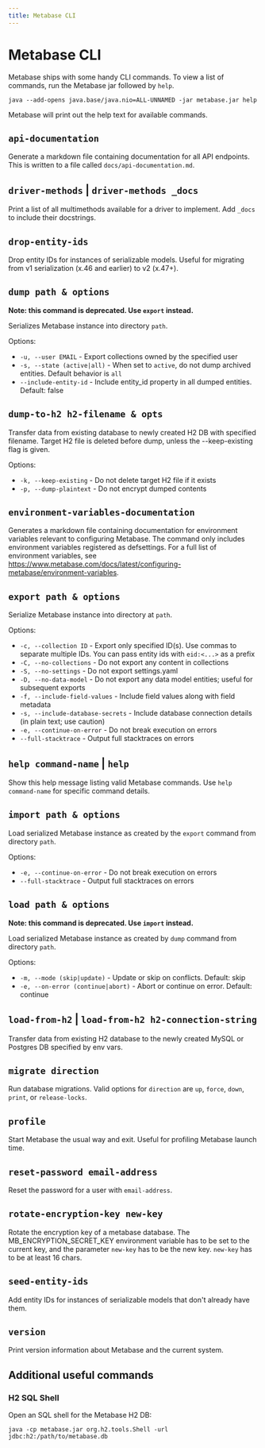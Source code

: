 ```yaml
---
title: Metabase CLI
---
```


# Metabase CLI

Metabase ships with some handy CLI commands. To view a list of commands, run the Metabase jar followed by `help`.

```
java --add-opens java.base/java.nio=ALL-UNNAMED -jar metabase.jar help
```

Metabase will print out the help text for available commands.

## `api-documentation`

Generate a markdown file containing documentation for all API endpoints. This is written to a file called `docs/api-documentation.md`.

## `driver-methods` | `driver-methods _docs`

Print a list of all multimethods available for a driver to implement. Add `_docs` to include their docstrings.

## `drop-entity-ids`

Drop entity IDs for instances of serializable models. Useful for migrating from v1 serialization (x.46 and earlier) to v2 (x.47+).

## `dump path & options`

**Note: this command is deprecated. Use `export` instead.**

Serializes Metabase instance into directory `path`.

Options:

- `-u, --user EMAIL` - Export collections owned by the specified user
- `-s, --state (active|all)` - When set to `active`, do not dump archived entities. Default behavior is `all`
- `--include-entity-id` - Include entity_id property in all dumped entities. Default: false

## `dump-to-h2 h2-filename & opts`

Transfer data from existing database to newly created H2 DB with specified filename. Target H2 file is deleted before dump, unless the --keep-existing flag is given.

Options:

- `-k, --keep-existing` - Do not delete target H2 file if it exists
- `-p, --dump-plaintext` - Do not encrypt dumped contents

## `environment-variables-documentation`

Generates a markdown file containing documentation for environment variables relevant to configuring Metabase. The command only includes environment variables registered as defsettings. For a full list of environment variables, see https://www.metabase.com/docs/latest/configuring-metabase/environment-variables.

## `export path & options`

Serialize Metabase instance into directory at `path`.

Options:

- `-c, --collection ID` - Export only specified ID(s). Use commas to separate multiple IDs. You can pass entity ids with `eid:<...>` as a prefix
- `-C, --no-collections` - Do not export any content in collections
- `-S, --no-settings` - Do not export settings.yaml
- `-D, --no-data-model` - Do not export any data model entities; useful for subsequent exports
- `-f, --include-field-values` - Include field values along with field metadata
- `-s, --include-database-secrets` - Include database connection details (in plain text; use caution)
- `-e, --continue-on-error` - Do not break execution on errors
- `--full-stacktrace` - Output full stacktraces on errors

## `help command-name` | `help`

Show this help message listing valid Metabase commands. Use `help command-name` for specific command details.

## `import path & options`

Load serialized Metabase instance as created by the `export` command from directory `path`.

Options:

- `-e, --continue-on-error` - Do not break execution on errors
- `--full-stacktrace` - Output full stacktraces on errors

## `load path & options`

**Note: this command is deprecated. Use `import` instead.**

Load serialized Metabase instance as created by `dump` command from directory `path`.

Options:

- `-m, --mode (skip|update)` - Update or skip on conflicts. Default: skip
- `-e, --on-error (continue|abort)` - Abort or continue on error. Default: continue

## `load-from-h2` | `load-from-h2 h2-connection-string`

Transfer data from existing H2 database to the newly created MySQL or Postgres DB specified by env vars.

## `migrate direction`

Run database migrations. Valid options for `direction` are `up`, `force`, `down`, `print`, or `release-locks`.

## `profile`

Start Metabase the usual way and exit. Useful for profiling Metabase launch time.

## `reset-password email-address`

Reset the password for a user with `email-address`.

## `rotate-encryption-key new-key`

Rotate the encryption key of a metabase database. The MB_ENCRYPTION_SECRET_KEY environment variable has to be set to the current key, and the parameter `new-key` has to be the new key. `new-key` has to be at least 16 chars.

## `seed-entity-ids`

Add entity IDs for instances of serializable models that don't already have them.

## `version`

Print version information about Metabase and the current system.

## Additional useful commands

### H2 SQL Shell

Open an SQL shell for the Metabase H2 DB:
```
java -cp metabase.jar org.h2.tools.Shell -url jdbc:h2:/path/to/metabase.db
```
